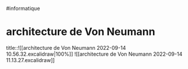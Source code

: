 #informatique 
# architecture de Von Neumann

title::![[architecture de Von Neumann 2022-09-14 10.56.32.excalidraw|100%]]
![[architecture de Von Neumann 2022-09-14 11.13.27.excalidraw]]